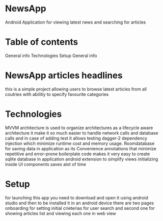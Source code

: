 # NewsApp

Android Application for viewing latest news and searching for articles


# Table of contents

General info
Technologies
Setup
General info

# NewsApp articles headlines

this is a simple project allowing users to browse latest articles from all coutries with abilitiy to specify favourite categories

# Technologies

MVVM architecture is used to organize architectures as a lifecycle aware architecture it make it so much easier to handle network calls and database calls and in case of adding test it allows testing 
dagger-2 dependency injection which minimize runtime cost and memory usage. 
Roomdatabase for saving data in application as its Convenience annotations that minimize repetitive and error-prone boilerplate code makes it very easy to create sqlite database in application
android extension to simplify views initializing inside UI components saves alot of time

# Setup

for launching this app you need to download and open it using android studio and then to be installed it in an android device there are two pages onboarding for setting initial crieterias for user search and second one for showing articles list and viewing each one in web view
